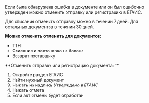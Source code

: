 Если была обнаружена ошибка в документе или он был ошибочно утвержден можно отменить отправку или регистрацию в ЕГАИС. 

Для списания отменить отправку можно в течении 7 дней.
Для остальных документов в течении 30 дней. 

**Можно отменить отменить для документов:**
- ТТН
- Списание и постановка на баланс
- Возврат поставщику

**Отменить отправку или регистрацию документа: **
1. Откройте раздел ЕГАИС
2. Найти нужный документ
3. Нажать на надпись _Утверждено в ЕГАИС_ 
4. Нажать отмета
5. Если акт отмены будет обработан 